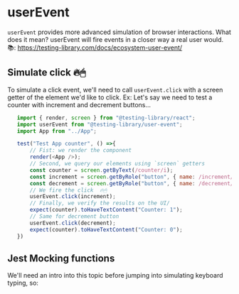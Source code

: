 # userEvent

`userEvent` provides more advanced simulation of browser interactions.
 What does it mean? userEvent will fire events in a closer way a real user would. 
 📚: https://testing-library.com/docs/ecosystem-user-event/


## Simulate click 🔥🖱

To simulate a click event, we'll need to call `userEvent.click` with a screen getter of the element we'd like to click.
Ex: Let's say we need to test a counter with increment and decrement buttons...

 ```js
    import { render, screen } from "@testing-library/react";
    import userEvent from "@testing-library/user-event";
    import App from "../App";

    test("Test App counter", () =>{
        // Fist: we render the component
        render(<App />);
        // Second, we query our elements using `screen` getters
        const counter = screen.getByText(/counter/i);
        const increment = screen.getByRole("button", { name: /increment/i });
        const decrement = screen.getByRole("button", { name: /decrement/i });
        // We fire the click  🔥🖱 
        userEvent.click(increment);
        // Finally, we verify the results on the UI/
        expect(counter).toHaveTextContent("Counter: 1");
        // Same for decrement button
        userEvent.click(decrement);
        expect(counter).toHaveTextContent("Counter: 0");
    })
  ```
 
 ## Jest Mocking functions
  We'll need an intro into this topic before jumping into simulating keyboard typing, so:
